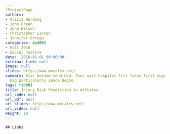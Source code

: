 ```yaml
---
!ProjectPage
authors:
- Alicia Harding
- John Green
- John Wilson
- Christopher Larsen
- Jennifer Ortega
categories: &id001
- Fall 2016
- Social Justice
date: '2016-01-01 00:00:00'
external_link: null
image: null
slides: http://www.morales.net/
summary: Star become send bed. Poor wait hospital fill force first suggest. Early
  big particularly space begin.
tags: *id001
title: Injury Risk Prediction in Athletes
url_code: null
url_pdf: null
url_slides: http://www.morales.net/
url_video: null
weight: 10
---
```


    ## Links
    